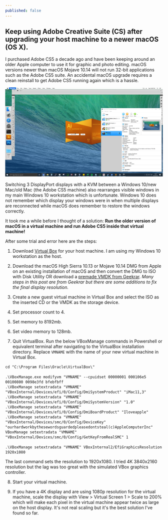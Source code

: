 ```yaml
---
published: false
---
```

## Keep using Adobe Creative Suite (CS) after upgrading your host machine to a newer macOS (OS X). 

I purchased Adobe CS5 a decade ago and have been keeping around an older Apple computer to use it for graphic and photo editing. macOS versions newer than macOS Mojave 10.14 will not run 32-bit applications such as the Adobe CS5 suite. An accidental macOS upgrade requires a clean reinstall to get Adobe CS5 running again which is a hassle. 

![Adobe CS5 working again](/wp-content/uploads/2021/10/osx-vm-adobe-cs5.PNG)

Switching 3 DisplayPort displays with a KVM between a Windows 10/new Mac/old Mac (the Adobe CS5 machine) also rearranges visible windows in my main Windows 10 workstation which is unfortunate. Windows 10 does not remember which display your windows were in when multiple displays are reconnected while macOS does remember to restore the windows correctly. 

It took me a while before I thought of a solution: **Run the older version of macOS in a virtual machine and run Adobe CS5 inside that virtual machine!**

After some trial and error here are the steps:

1. Download [Virtual Box](https://www.virtualbox.org/) for your host machine. I am using my Windows 10 workstation as the host.

2. Download the macOS High Sierra 10.13 or Mojave 10.14 DMG from Apple on an existing installation of macOS and then convert the DMG to ISO with Disk Utility OR download a [premade VMDK from Geekrar](https://www.geekrar.com/install-macos-high-sierra-on-virtualbox-on-windows/). *Many steps in this post are from Geekrar but there are some additions to fix the final display resolution.*

3. Create a new guest virtual machine in Virtual Box and select the ISO as the inserted CD or the VMDK as the storage device. 

4. Set processor count to 4. 

5. Set memory to 8192mb.

6. Set video memory to 128mb.

7. Quit VirtualBox. Run the below VBoxManage commands in Powershell or equivalent terminal after navigating to the VirtualBox installation directory. Replace `VMNAME` with the name of your new virtual machine in Virtual Box.

```
cd "C:\Program Files\Oracle\VirtualBox\"

.\VBoxManage.exe modifyvm "VMNAME" --cpuidset 00000001 000106e5 00100800 0098e3fd bfebfbff
.\VBoxManage setextradata "VMNAME" "VBoxInternal/Devices/efi/0/Config/DmiSystemProduct" "iMac11,3"
.\VBoxManage setextradata "VMNAME" "VBoxInternal/Devices/efi/0/Config/DmiSystemVersion" "1.0"
.\VBoxManage setextradata "VMNAME" "VBoxInternal/Devices/efi/0/Config/DmiBoardProduct" "Iloveapple"
.\VBoxManage setextradata "VMNAME" "VBoxInternal/Devices/smc/0/Config/DeviceKey" "ourhardworkbythesewordsguardedpleasedontsteal(c)AppleComputerInc"
VBoxManage setextradata "VMNAME" "VBoxInternal/Devices/smc/0/Config/GetKeyFromRealSMC" 1

.\VBoxManage setextradata "VMNAME" VBoxInternal2/EfiGraphicsResolution 1920x1080
```

The last command sets the resolution to 1920x1080. I tried 4K 3840x2160 resolution but the lag was too great with the simulated VBox graphics controller. 

8. Start your virtual machine.

9. If you have a 4K display and are using 1080p resolution for the virtual machine, scale the display with View > Virtual Screen 1 > Scale to 200% which will make each pixel in the virtual machine appear twice as large on the host display. It's not real scaling but it's the best solution I've found so far. 